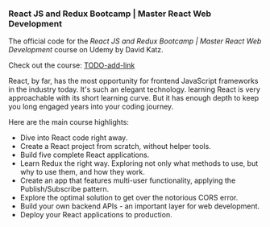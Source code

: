 ### React JS and Redux Bootcamp | Master React Web Development

The official code for the *React JS and Redux Bootcamp | Master React Web Development* course on Udemy by David Katz.

Check out the course: [TODO-add-link](TODO-add-link)

React, by far, has the most opportunity for frontend JavaScript frameworks in the industry today. It's such an elegant technology. learning React is very approachable with its short learning curve. But it has enough depth to keep you long engaged years into your coding journey.

Here are the main course highlights:
- Dive into React code right away.
- Create a React project from scratch, without helper tools.
- Build five complete React applications.
- Learn Redux the right way. Exploring not only what methods to use, but why to use them, and how they work.
- Create an app that features multi-user functionality, applying the Publish/Subscribe pattern.
- Explore the optimal solution to get over the notorious CORS error.
- Build your own backend APIs - an important layer for web development.
- Deploy your React applications to production.
